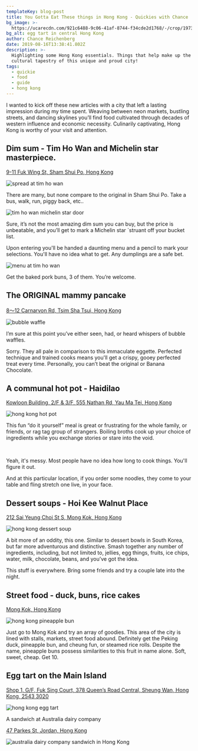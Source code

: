 ```yaml
---
templateKey: blog-post
title: You Gotta Eat These things in Hong Kong - Quickies with Chance
bg_image: >-
  https://ucarecdn.com/921c6488-9c06-41af-8744-f34cde2d1768/-/crop/1973x1538/295,1297/-/preview/-/enhance/66/-/sharp/16/
bg_alt: egg tart in central Hong Kong
author: Chance Reichenberg
date: 2019-08-16T13:38:41.802Z
description: >-
  Highlighting some Hong Kong essentials. Things that help make up the amazing
  cultural tapestry of this unique and proud city!
tags:
  - quickie
  - food
  - guide
  - hong kong
---
```

<div class="article-text">

I wanted to kick off these new articles with a city that left a lasting impression during my time spent. Weaving between neon markets, bustling streets, and dancing skylines you’ll find food cultivated through decades of western influence and economic necessity. Culinarily captivating, Hong Kong is worthy of your visit and attention.

## Dim sum - Tim Ho Wan and Michelin star masterpiece.

<a href="https://goo.gl/maps/9AHnmngZKYr2njSE9" target="_blank">9-11 Fuk Wing St, Sham Shui Po, Hong Kong</a>

</div>

<div class="article-image">

![spread at tim ho wan](https://ucarecdn.com/f91fe097-3149-4ca0-b4b0-0889119182e4/-/crop/3379x2268/0,0/-/preview/-/enhance/86/-/sharp/18/-/resize/1000x/-/quality/lighter/ "spread at tim ho wan")

</div>

<div class="article-text">

There are many, but none compare to the original in Sham Shui Po.
 Take a bus, walk, run, piggy back, etc..

</div>

<div class="article-image">

![tim ho wan michelin star door](https://ucarecdn.com/379fe42c-481b-4e62-9eba-28ccbec4f937/-/crop/2268x2004/0,216/-/preview/-/enhance/73/-/sharp/20/-/resize/1000x/-/quality/lighter/ "tim ho wan michelin star door")

</div>

<div class="article-text">

Sure, it’s not the most amazing dim sum you can buy, but the price is unbeatable, and you’ll get to mark a Michelin star `struant off your bucket list.

Upon entering you'll be handed a daunting menu and a pencil to mark your selections. You'll have no idea what to get. Any dumplings are a safe bet.

</div>

<div class="article-image">

![menu at tim ho wan](https://ucarecdn.com/13436373-78d0-435a-a737-6f0dcea50175/-/crop/2268x1206/0,881/-/preview/-/sharp/20/-/resize/1000x/-/quality/lighter/ "menu at tim ho wan")

</div>

<div class="article-text">

Get the baked pork buns, 3 of them. You’re welcome.

## The ORIGINAL mammy pancake

<a href="https://goo.gl/maps/KV2E3crZ2abpv1vYA" target="_blank">8～12 Carnarvon Rd, Tsim Sha Tsui, Hong Kong</a>

</div>

<div class="article-image">

![bubble waffle](https://ucarecdn.com/92d2e9c5-8904-4304-8a8d-661d567bfafe/-/crop/2268x1804/0,690/-/preview/-/enhance/100/-/sharp/19/-/resize/1000x/-/quality/lighter/ "bubble waffle")

</div>

<div class="article-text">

I’m sure at this point you’ve either seen, had, or heard whispers of bubble waffles.

Sorry. They all pale in comparison to this immaculate eggette. Perfected technique and trained cooks means you'll get a crispy, gooey perfected treat every time. Personally, you can’t beat the original or Banana Chocolate.

## A communal hot pot - Haidilao

<a href="https://goo.gl/maps/ycvwC4Bvs7MGVJ1d8" target="_blank">Kowloon Building, 2/F & 3/F, 555 Nathan Rd, Yau Ma Tei, Hong Kong</a>

</div>

<div class="article-image">

![hong kong hot pot](https://ucarecdn.com/523d112d-8e51-48a9-bf23-31c4cc7f426e/-/crop/2268x3733/0,0/-/preview/-/rotate/90/-/enhance/83/-/resize/1000x/-/quality/lighter/ "hong kong hot pot")

</div>

<div class="article-text">

This fun “do it yourself” meal is great or frustrating for the whole family, or friends, or rag tag group of strangers. Boiling broths cook up your choice of ingredients while you exchange stories or stare into the void.

</br>

Yeah, it's messy. Most people have no idea how long to cook things. You'll figure it out.

And at this particular location, if you order some noodles, they come to your table and fling stretch one live, in your face.

## Dessert soups - Hoi Kee Walnut Place

<a href="https://goo.gl/maps/fL9XcNpY7HF5unUf9"> 212 Sai Yeung Choi St S, Mong Kok, Hong Kong
</a>

</div>

<div class="article-image">

![hong kong dessert soup](https://ucarecdn.com/442ee908-abe7-42a4-9b0b-79ab62ec1bc9/-/crop/3692x1944/0,0/-/preview/-/enhance/50/-/sharp/14/-/resize/1000x/-/quality/lighter/ "hong kong dessert soup")

</div>

<div class="article-text">

A bit more of an oddity, this one. Similar to dessert bowls in South Korea, but far more adventurous and distinctive. Smash together any number of ingredients, including, but not limited to, jellies, egg things, fruits, ice chips, water, milk, chocolate, beans, and you’ve got the idea. 

This stuff is everywhere. Bring some friends and try a couple late into the night.

## Street food - duck, buns, rice cakes

<a href="https://goo.gl/maps/GWpdXgJ3QkRb7zyC6" target="_blank">Mong Kok, Hong Kong</a>

</div>

<div class="article-image">

![hong kong pineapple bun](https://ucarecdn.com/3eede8ca-f3e0-423b-a142-098a6c52b2fd/-/crop/2268x1762/0,1056/-/preview/-/enhance/50/-/sharp/17/-/resize/1000x/-/quality/lighter/ "hong kong pineapple bun")

</div>

<div class="article-text">

Just go to Mong Kok and try an array of goodies. This area of the city is lined with stalls, markets, street food abound. Definitely get the Peking duck, pineapple bun, and cheung fun, or steamed rice rolls. Despite the name, pineapple buns possess similarities to this fruit in name alone. Soft, sweet, cheap. Get 10. 

## Egg tart on the Main Island

<a href="https://goo.gl/maps/nSzBKpMMAmg6pSwp6" target="_blank">Shop 1, G/F, Fuk Sing Court, 378 Queen’s Road Central, Sheung Wan, Hong Kong, 2543 3020</a>

</div>

<div class="article-image">

![hong kong egg tart](https://ucarecdn.com/82acbfff-9549-4081-a9b1-1f6d75a4e900/-/crop/1620x1471/536,1314/-/preview/-/enhance/18/-/sharp/17/-/resize/1000x/-/quality/lighter/ "hong kong egg tart")

</div>

<div class="article-text>

Glossy, semi sweet, definitely made of egg. Not my favorite treat in the world, but enough of a unique aspect of Hong Kong food culture to get my recommendation.

## A sandwich at Australia dairy company

<a href="https://goo.gl/maps/AVAzVoQAEREqRyW17
" target="_blank">47 Parkes St, Jordan, Hong Kong</a>

</div>

<div class="article-image">

![australia dairy company sandwich in Hong Kong](https://ucarecdn.com/07ee9465-c0a3-4689-878c-2f1dbe5c4f98/-/crop/3316x2268/663,0/-/preview/-/enhance/50/-/sharp/20/-/resize/1000x/-/quality/lighter/ "australia dairy company sandwich in Hong Kong")

</div>

<div class="article-text>

I know what you’re thinking….

</br>

“Wtf?”

</br>

Bear with me…

</br>

A quintessential culinary mix of west and east. Some of the best scrambled eggs in my life, with the oddest atmosphere of diner tables graced by late night businessmen and workers. I don’t really recommend the bowls of basically Campbell's chicken soup, but the sandwiches are prettty dope.

</div>
